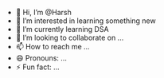- 👋 Hi, I’m @Harsh
- 👀 I’m interested in learning something new
- 🌱 I’m currently learning DSA
- 💞️ I’m looking to collaborate on ...
- 📫 How to reach me ...
- 😄 Pronouns: ...
- ⚡ Fun fact: ...

<!---
Harshjii/Harshjii is a ✨ special ✨ repository because its `README.md` (this file) appears on your GitHub profile.
You can click the Preview link to take a look at your changes.
--->
